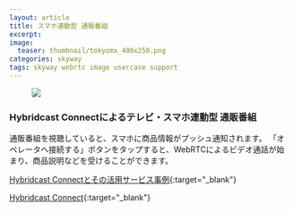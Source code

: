 ```yaml
---
layout: article
title: スマホ連動型 通販番組
excerpt: 
image:
  teaser: thumbnail/tokyomx_400x250.png
categories: skyway
tags: skyway webrtc image usercase support
---
```


<figure>
	<img src="{{ site.url }}/images/pages/tokyomx.png">
</figure>

### Hybridcast Connectによるテレビ・スマホ連動型 通販番組

通販番組を視聴していると、スマホに商品情報がプッシュ通知されます。
「オペレータへ接続する」ボタンをタップすると、WebRTCによるビデオ通話が始まり、商品説明などを受けることができます。

[Hybridcast Connectとその活用サービス事例](http://www.iptvforum.jp/info/files/interBEE2016_2.pdf){:target="_blank"}

[Hybridcast Connect](https://hybridcast.access-company.com){:target="_blank"}
